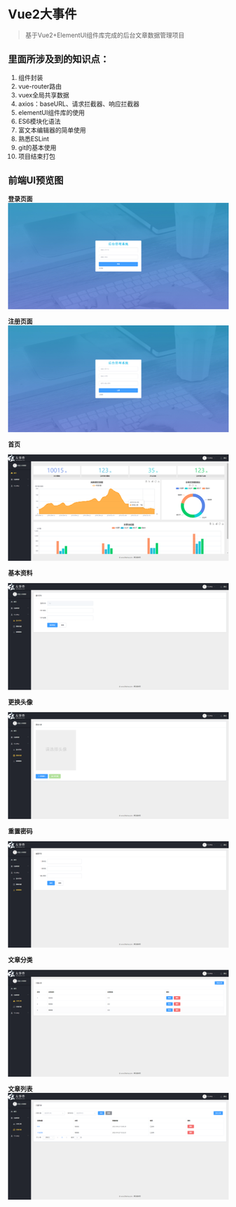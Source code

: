 # Vue2大事件

>  基于Vue2+ElementUI组件库完成的后台文章数据管理项目



## 里面所涉及到的知识点：

1. 组件封装
2. vue-router路由
3. vuex全局共享数据
4. axios：baseURL、请求拦截器、响应拦截器
5. elementUI组件库的使用
6. ES6模块化语法
7. 富文本编辑器的简单使用
8. 熟悉ESLint
9. git的基本使用
10. 项目结束打包

## 前端UI预览图

**登录页面**
![image](https://github.com/lamb-11/bigEvents/blob/main/readmePic/image-20230501162312543.png)




**注册页面**
![image](https://github.com/lamb-11/bigEvents/blob/main/readmePic/image-20230501162346546.png)



**首页**

![image](https://github.com/lamb-11/bigEvents/blob/main/readmePic/image-20230501162429982.png)




**基本资料**

![image](https://github.com/lamb-11/bigEvents/blob/main/readmePic/image-20230501162454423.png)



**更换头像**

![image](https://github.com/lamb-11/bigEvents/blob/main/readmePic/image-20230501162512475.png)



**重置密码**

![image](https://github.com/lamb-11/bigEvents/blob/main/readmePic/image-20230501162531616.png)



**文章分类**

![image](https://github.com/lamb-11/bigEvents/blob/main/readmePic/image-20230501162612445.png)



**文章列表**
![image](https://github.com/lamb-11/bigEvents/blob/main/readmePic/image-20230501162630918.png)




